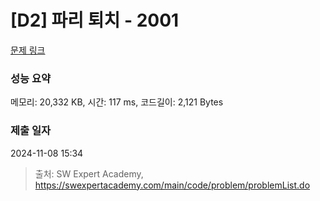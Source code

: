 # [D2] 파리 퇴치 - 2001 

[문제 링크](https://swexpertacademy.com/main/code/problem/problemDetail.do?contestProbId=AV5PzOCKAigDFAUq) 

### 성능 요약

메모리: 20,332 KB, 시간: 117 ms, 코드길이: 2,121 Bytes

### 제출 일자

2024-11-08 15:34



> 출처: SW Expert Academy, https://swexpertacademy.com/main/code/problem/problemList.do
